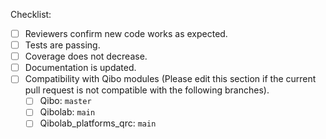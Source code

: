 


Checklist:
- [ ] Reviewers confirm new code works as expected.
- [ ] Tests are passing.
- [ ] Coverage does not decrease.
- [ ] Documentation is updated.
- [ ] Compatibility with Qibo modules (Please edit this section if the current pull request is not compatible with the following branches).
    - [ ] Qibo: `master`
    - [ ] Qibolab: `main`
    - [ ] Qibolab_platforms_qrc: `main`
